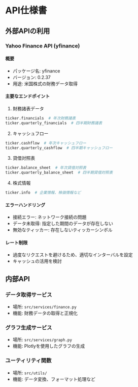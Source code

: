 # API仕様書

## 外部APIの利用

### Yahoo Finance API (yfinance)

#### 概要
- パッケージ名: yfinance
- バージョン: 0.2.37
- 用途: 米国株式の財務データ取得

#### 主要なエンドポイント

1. 財務諸表データ
```python
ticker.financials  # 年次財務諸表
ticker.quarterly_financials  # 四半期財務諸表
```

2. キャッシュフロー
```python
ticker.cashflow  # 年次キャッシュフロー
ticker.quarterly_cashflow  # 四半期キャッシュフロー
```

3. 貸借対照表
```python
ticker.balance_sheet  # 年次貸借対照表
ticker.quarterly_balance_sheet  # 四半期貸借対照表
```

4. 株式情報
```python
ticker.info  # 企業情報、株価情報など
```

#### エラーハンドリング
- 接続エラー: ネットワーク接続の問題
- データ未取得: 指定した期間のデータが存在しない
- 無効なティッカー: 存在しないティッカーシンボル

#### レート制限
- 過度なリクエストを避けるため、適切なインターバルを設定
- キャッシュの活用を検討

## 内部API

### データ取得サービス
- 場所: `src/services/finance.py`
- 機能: 財務データの取得と正規化

### グラフ生成サービス
- 場所: `src/services/graph.py`
- 機能: Plotlyを使用したグラフの生成

### ユーティリティ関数
- 場所: `src/utils/`
- 機能: データ変換、フォーマット処理など